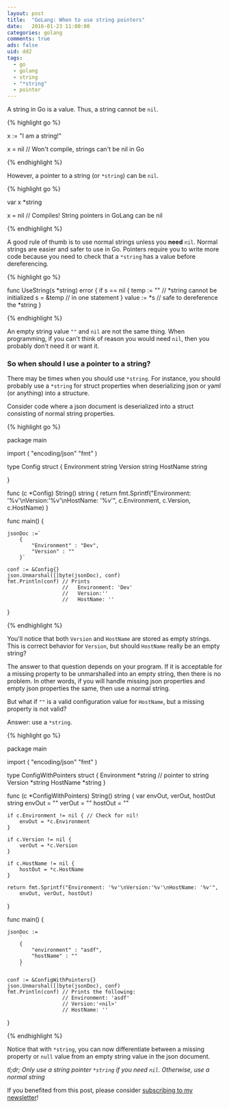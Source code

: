 ```yaml
---
layout: post
title:  "GoLang: When to use string pointers"
date:   2016-01-23 11:00:00
categories: golang
comments: true
ads: false
uid: dd2
tags: 
  - go 
  - golang 
  - string 
  - "*string" 
  - pointer
---
```


A string in Go is a value. Thus, a string cannot be `nil`. 

{% highlight go %}

x := "I am a string!"

x = nil // Won't compile, strings can't be nil in Go

{% endhighlight %}

However, a pointer to a string (or `*string`) can be `nil`.

{% highlight go %}

var x *string

x = nil // Compiles! String pointers in GoLang can be nil

{% endhighlight %}

A good rule of thumb is to use normal strings unless you **need** `nil`. Normal strings are easier and safer to use in Go. Pointers require you to write more code because you need to check that a `*string` has a value before dereferencing.

{% highlight go %}

func UseString(s *string) error {
    if s == nil {
        temp := "" // *string cannot be initialized
        s = &temp // in one statement
    }
    value := *s // safe to dereference the *string
}

{% endhighlight %}

An empty string value `""` and `nil` are not the same thing. When programming, if you can't think of reason you would need `nil`, then you probably don't need it or want it.

### So when should I use a pointer to a string?

There may be times when you should use `*string`. For instance, you should probably use a `*string` for struct properties when deserializing json or yaml (or anything) into a structure.

Consider code where a json document is deserialized into a struct consisting of normal string properties.

{% highlight go %}

package main

import (
    "encoding/json"
    "fmt"
)

type Config struct {
    Environment string
    Version     string
    HostName    string

}

func (c *Config) String() string {
    return fmt.Sprintf("Environment: '%v'\nVersion:'%v'\nHostName: '%v'", 
    c.Environment, c.Version, c.HostName)
}

func main() {

    jsonDoc :=`
        {
            "Environment" : "Dev",
            "Version" : ""
        }`

    conf := &Config{}
    json.Unmarshal([]byte(jsonDoc), conf)
    fmt.Println(conf) // Prints 
                      //   Environment: 'Dev'
                      //   Version:''
                      //   HostName: ''

}


{% endhighlight %}

You'll notice that both `Version` and `HostName` are stored as empty strings. This is correct behavior for `Version`, but should `HostName` really be an empty string?

The answer to that question depends on your program. If it is acceptable for a missing property to be unmarshalled into an empty string, then there is no problem. In other words, if you will handle missing json properties and empty json properties the same, then use a normal string.

But what if `""` is a valid configuration value for `HostName`, but a missing property is not valid?

Answer: use a `*string`.

{% highlight go %}

package main

import (
    "encoding/json"
    "fmt"
)

type ConfigWithPointers struct {
    Environment *string // pointer to string
    Version     *string
    HostName    *string
}

func (c *ConfigWithPointers) String() string {
    var envOut, verOut, hostOut string
    envOut = "<nil>"
    verOut = "<nil>"
    hostOut = "<nil>"

    if c.Environment != nil { // Check for nil!
        envOut = *c.Environment
    }

    if c.Version != nil {
        verOut = *c.Version
    }

    if c.HostName != nil {
        hostOut = *c.HostName
    }

    return fmt.Sprintf("Environment: '%v'\nVersion:'%v'\nHostName: '%v'",
        envOut, verOut, hostOut)
}

func main() {

    jsonDoc :=
        `
        {
            "environment" : "asdf",
            "hostName" : ""
        }
        `

    conf := &ConfigWithPointers{}
    json.Unmarshal([]byte(jsonDoc), conf)
    fmt.Println(conf) // Prints the following:
                      // Environment: 'asdf'
                      // Version:'<nil>'
                      // HostName: ''

}

{% endhighlight %}

Notice that with `*string`, you can now differentiate between a missing property or `null` value from an empty string value in the json document.

*tl;dr; Only use a string pointer `*string` if you need `nil`. Otherwise, use a normal string*

If you benefited from this post, please consider [subscribing to my newsletter](https://sheepcode.substack.com/)!


